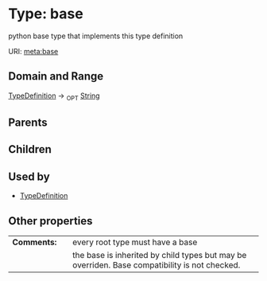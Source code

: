 
# Type: base


python base type that implements this type definition

URI: [meta:base](https://w3id.org/biolink/biolinkml/meta/base)


## Domain and Range

[TypeDefinition](TypeDefinition.md) ->  <sub>OPT</sub> [String](type/String.md)

## Parents


## Children


## Used by

 * [TypeDefinition](TypeDefinition.md)

## Other properties

|  |  |  |
| --- | --- | --- |
| **Comments:** | | every root type must have a base |
|  | | the base is inherited by child types but may be overriden.  Base compatibility is not checked. |

